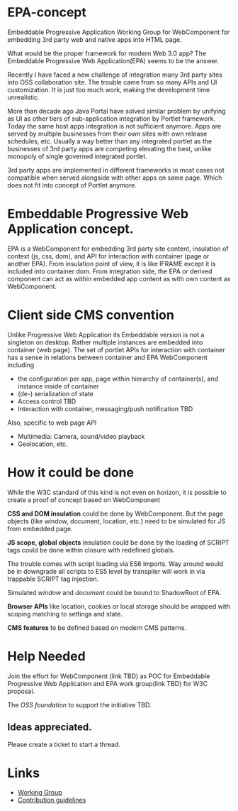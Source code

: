 # EPA-concept
Embeddable Progressive Application Working Group for WebComponent for embedding 3rd party web and native apps into HTML page.

What would be the proper framework for modern Web 3.0 app? The Embeddable Progressive Web Application(EPA) seems to be the answer.

Recently I have faced a new challenge of integration many 3rd party sites into OSS collaboration site. The trouble came from so many APIs and UI customization. It is just too much work, making the development time unrealistic.

More than decade ago Java Portal have solved similar problem by unifying as UI as other tiers of sub-application integration by Portlet framework. Today the same host apps integration is not sufficient anymore. Apps are served by multiple businesses from their own sites with own release schedules, etc. Usually a way better than any integrated portlet as the businesses of 3rd party apps are competing elevating the best, unlike monopoly of single governed integrated portlet. 

3rd party apps are implemented in different frameworks in most cases not compatible when served alongside with other apps on same page. Which does not fit into concept of Portlet anymore.

# Embeddable Progressive Web Application concept.
EPA is a WebComponent for embedding 3rd party site content, insulation of context (js, css, dom), and API for interaction with container (page or another EPA). From insulation point of view, it is like IFRAME except it is included into container dom. From integration side, the EPA or derived component can act as within embedded app content as with own content as WebComponent.

# Client side CMS convention
Unlike Progressive Web Application its Embeddable version is not a singleton on desktop. Rather multiple instances are embedded into container (web page).
The set of portlet APIs for interaction with container has a sense in relations between container and EPA WebComponent including
* the configuration per app, page within hierarchy of container(s), and instance inside of container
* (de-) serialization of state
* Access control TBD
* Interaction with container, messaging/push notification TBD

Also, specific to web page API
* Multimedia: Camera, sound/video playback
* Geolocation, etc.

# How it could be done
While the W3C standard of this kind is not even on horizon, it is possible to create a proof of concept based on WebComponent

**CSS and DOM insulation** could be done by WebComponent.  But the page objects (like window, document, location, etc.) need to be simulated for JS from embedded page.

**JS scope, global objects** insulation could be done by the loading of SCRIPT tags could be done within closure with redefined globals.

The trouble comes with script loading via ES6 imports. Way around would be in downgrade all scripts to ES5 level by transpiler will work in via trappable SCRIPT tag injection.

Simulated _window_ and _document_ could be bound to ShadowRoot of EPA.

**Browser APIs** like location, cookies or local storage should be wrapped with scoping matching to settings and state.
 
**CMS features** to be defined based on modern CMS patterns.

# Help Needed
Join the effort for <embed-page> WebComponent (link TBD) as POC for Embeddable Progressive Web Application and EPA work group(link TBD) for W3C proposal.

The _OSS foundation_ to support the initiative TBD. 

## Ideas appreciated. 
Please create a ticket to start a thread.

# Links
* [Working Group](./working-group.md)
* [Contribution guidelines](./CONTRIBUTING.md)

